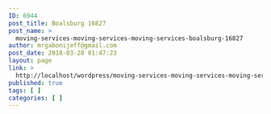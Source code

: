 ```yaml
---
ID: 6944
post_title: Boalsburg 16827
post_name: >
  moving-services-moving-services-moving-services-boalsburg-16827
author: mrgabonijeff@gmail.com
post_date: 2018-03-28 01:47:23
layout: page
link: >
  http://localhost/wordpress/moving-services-moving-services-moving-services-boalsburg-16827/
published: true
tags: [ ]
categories: [ ]
---
```

